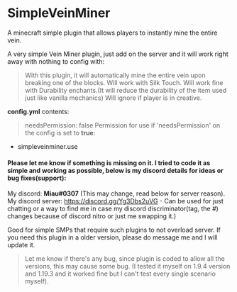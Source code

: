# SimpleVeinMiner
A minecraft simple plugin that allows players to instantly mine the entire vein.

A very simple Vein Miner plugin, just add on the server and it will work right away with nothing to config with:
> With this plugin, it will automatically mine the entire vein upon breaking one of the blocks.
Will work with Silk Touch.
Will work fine with Durability enchants.(It will reduce the durability of the item used just like vanilla mechanics)
Will ignore if player is in creative.

**config.yml** contents:
> needsPermission: false
Permission for use if 'needsPermission' on the config is set to **true**:
  - simpleveinminer.use

#### Please let me know if something is missing on it. I tried to code it as simple and working as possible, below is my discord details for ideas or bug fixes(support):
My discord: **Miau#0307** (This may change, read below for server reason).
My discord server: https://discord.gg/Yg3Dbs2uVG - Can be used for just chatting or a way to find me in case my discord discriminator(tag, the #) changes because of discord nitro or just me swapping it.)

Good for simple SMPs that require such plugins to not overload server.
If you need this plugin in a older version, please do message me and I will update it.

> Let me know if there's any bug, since plugin is coded to allow all the versions, this may cause some bug. (I tested it myself on 1.9.4 version and 1.19.3 and it worked fine but I can't test every single scenario myself).
